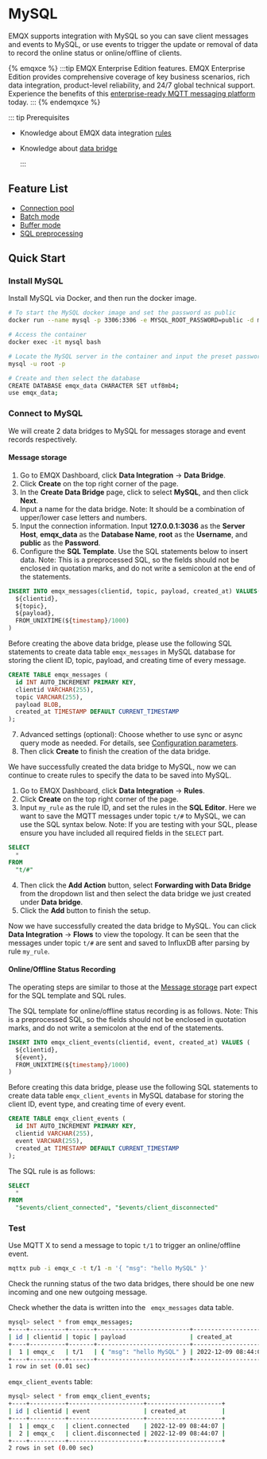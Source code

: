 # MySQL

EMQX supports integration with MySQL so you can save client messages and events to MySQL, or use events to trigger the update or removal of data to record the online status or online/offline of clients. 

{% emqxce %}
:::tip
EMQX Enterprise Edition features. EMQX Enterprise Edition provides comprehensive coverage of key business scenarios, rich data integration, product-level reliability, and 24/7 global technical support. Experience the benefits of this [enterprise-ready MQTT messaging platform](https://www.emqx.com/en/try?product=enterprise) today.
:::
{% endemqxce %}

::: tip Prerequisites

- Knowledge about EMQX data integration [rules](./rules.md)

- Knowledge about [data bridge](./data-bridges.md)

  :::

## Feature List

- [Connection pool](./data-bridges.md#连接池)
- [Batch mode](./data-bridges.md#批量模式)
- [Buffer mode](./data-bridges.md#缓存队列)
- [SQL preprocessing](./data-bridges.md#SQL-预处理)

<!-- [Configuration parameters](#Configuration) TODO 链接到配置手册对应配置章节。 -->

## Quick Start

### Install MySQL

Install MySQL via Docker, and then run the docker image. 

```bash
# To start the MySQL docker image and set the password as public
docker run --name mysql -p 3306:3306 -e MYSQL_ROOT_PASSWORD=public -d mysql

# Access the container
docker exec -it mysql bash

# Locate the MySQL server in the container and input the preset password
mysql -u root -p

# Create and then select the database
CREATE DATABASE emqx_data CHARACTER SET utf8mb4;
use emqx_data;
```

### Connect to MySQL

We will create 2 data bridges to MySQL for messages storage and event records respectively. 

#### Message storage

1. Go to EMQX Dashboard, click **Data Integration** -> **Data Bridge**.
2. Click **Create** on the top right corner of the page.
3. In the **Create Data Bridge** page, click to select **MySQL**, and then click **Next**.
4. Input a name for the data bridge. Note: It should be a combination of upper/lower case letters and numbers.
5. Input the connection information. Input **127.0.0.1:3036** as the **Server Host**,  **emqx_data** as the **Database Name**, **root** as the **Username**, and **public** as the **Password**.
6. Configure the **SQL Template**. Use the SQL statements below to insert data. Note: This is a preprocessed SQL, so the fields should not be enclosed in quotation marks, and do not write a semicolon at the end of the statements. 

  ```sql
  INSERT INTO emqx_messages(clientid, topic, payload, created_at) VALUES(
    ${clientid},
    ${topic},
    ${payload},
    FROM_UNIXTIME(${timestamp}/1000)
  )
  ```

Before creating the above data bridge, please use the following SQL statements to create data table `emqx_messages` in MySQL database for storing the client ID, topic, payload, and creating time of every message. 

  ```sql
  CREATE TABLE emqx_messages (
    id INT AUTO_INCREMENT PRIMARY KEY,
    clientid VARCHAR(255),
    topic VARCHAR(255),
    payload BLOB,
    created_at TIMESTAMP DEFAULT CURRENT_TIMESTAMP
  );
  ```

7. Advanced settings (optional):  Choose whether to use sync or async query mode as needed. For details, see [Configuration parameters](#Configuration).
8. Then click **Create** to finish the creation of the data bridge.

We have successfully created the data bridge to MySQL, now we can continue to create rules to specify the data to be saved into MySQL. 

1. Go to EMQX Dashboard, click **Data Integration** -> **Rules**.
2. Click **Create** on the top right corner of the page.
3. Input `my_rule` as the rule ID, and set the rules in the **SQL Editor**. Here we want to save the MQTT messages under topic `t/#`  to MySQL, we can use the SQL syntax below. Note: If you are testing with your SQL, please ensure you have included all required fields in the `SELECT` part. 

  ```sql
  SELECT 
    *
  FROM
    "t/#"
  ```
4. Then click the **Add Action** button, select **Forwarding with Data Bridge** from the dropdown list and then select the data bridge we just created under **Data bridge**.  
5. Click the **Add** button to finish the setup. 

Now we have successfully created the data bridge to MySQL. You can click **Data Integration** -> **Flows** to view the topology. It can be seen that the messages under topic `t/#`  are sent and saved to InfluxDB after parsing by rule  `my_rule`. 

#### Online/Offline Status Recording

The operating steps are similar to those at the [Message storage](#Storage) part expect for the SQL template and SQL rules. 

The SQL template for online/offline status recording is as follows. Note: This is a preprocessed SQL, so the fields should not be enclosed in quotation marks, and do not write a semicolon at the end of the statements.

```sql
INSERT INTO emqx_client_events(clientid, event, created_at) VALUES (
  ${clientid},
  ${event},
  FROM_UNIXTIME(${timestamp}/1000)
)
```

Before creating this data bridge, please use the following SQL statements to create data table `emqx_client_events` in MySQL database for storing the client ID, event type, and creating time of every event. 

```sql
CREATE TABLE emqx_client_events (
  id INT AUTO_INCREMENT PRIMARY KEY,
  clientid VARCHAR(255),
  event VARCHAR(255),
  created_at TIMESTAMP DEFAULT CURRENT_TIMESTAMP
);
```

The SQL rule is as follows: 

```sql
SELECT
  *
FROM 
  "$events/client_connected", "$events/client_disconnected"
```

### Test

Use MQTT X  to send a message to topic  `t/1`  to trigger an online/offline event. 

```bash
mqttx pub -i emqx_c -t t/1 -m '{ "msg": "hello MySQL" }'
```

Check the running status of the two data bridges, there should be one new incoming and one new outgoing message. 

Check whether the data is written into the ` emqx_messages`  data table. 

```bash
mysql> select * from emqx_messages;
+----+----------+-------+--------------------------+---------------------+
| id | clientid | topic | payload                  | created_at          |
+----+----------+-------+--------------------------+---------------------+
|  1 | emqx_c   | t/1   | { "msg": "hello MySQL" } | 2022-12-09 08:44:07 |
+----+----------+-------+--------------------------+---------------------+
1 row in set (0.01 sec)
```

`emqx_client_events`  table:

```bash
mysql> select * from emqx_client_events;
+----+----------+---------------------+---------------------+
| id | clientid | event               | created_at          |
+----+----------+---------------------+---------------------+
|  1 | emqx_c   | client.connected    | 2022-12-09 08:44:07 |
|  2 | emqx_c   | client.disconnected | 2022-12-09 08:44:07 |
+----+----------+---------------------+---------------------+
2 rows in set (0.00 sec)
```